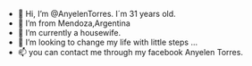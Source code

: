 - 👋 Hi, I’m @AnyelenTorres. I´m 31 years old.
- 👀 I’m from Mendoza,Argentina
- 🌱 I’m currently a housewife. 
- 💞️ I’m looking to change my life with little steps ...
- 📫 you can contact me through my facebook Anyelen Torres.

<!---
AnyelenTorres/AnyelenTorres is a ✨ special ✨ repository because its `README.md` (this file) appears on your GitHub profile.
You can click the Preview link to take a look at your changes.
--->
